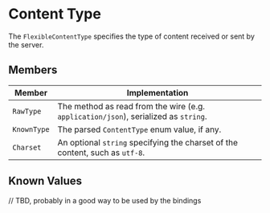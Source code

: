 # Content Type

The `FlexibleContentType` specifies the type of content received or sent by the server.

## Members

| Member | Implementation |
|---|---|
| `RawType` | The method as read from the wire (e.g. `application/json`), serialized as `string`. |
| `KnownType` | The parsed `ContentType` enum value, if any. |
| `Charset` | An optional `string` specifying the charset of the content, such as `utf-8`. |

## Known Values

// TBD, probably in a good way to be used by the bindings 